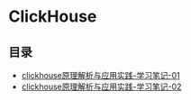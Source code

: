 #  ClickHouse

## 目录

* [clickhouse原理解析与应用实践-学习笔记-01](/study/BigData/ClickHouse/clickhouse原理解析与应用实践-学习笔记-01)
* [clickhouse原理解析与应用实践-学习笔记-02](/study/BigData/ClickHouse/clickhouse原理解析与应用实践-学习笔记-02)

